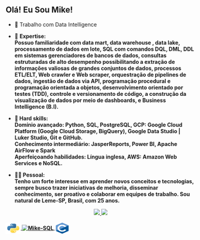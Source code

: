 ## Olá! Eu Sou Mike!

- 🔭 Trabalho com Data Intelligence

- 🌱 <b>Expertise:<b><br>
Possuo familiaridade com data mart, data warehouse , data lake, processamento de dados em lote, SQL com comandos DQL, DML, DDL em sistemas gerenciadores de bancos de dados, consultas estruturadas de alto desempenho possibilitando a extração de informações valiosas de grandes conjuntos de dados, processos ETL/ELT, Web crawler e Web scraper, orquestração de pipelines de dados, ingestão de dados via API, programação procedural e programação orientada a objetos, desenvolvimento orientado por testes (TDD), controle e versionamento de código, a construção da visualização de dados por meio de dashboards, e Business Intelligence (B.I).

- 🎯 <b>Hard skills:<b><br>
Domínio avançado: Python, SQL, PostgreSQL, GCP: Google Cloud Platform (Google Cloud Storage, BigQuery), Google Data Studio | Luker Studio, Git e GitHub.<br>
Conhecimento intermediário: JasperReports, Power BI, Apache AirFlow e Spark<br>
Aperfeiçoando habilidades: Língua inglesa, AWS: Amazon Web Services e NoSQL.<br>

- 🙋‍♂️ <b>Pessoal:<b><br>
Tenho um forte interesse em aprender novos conceitos e tecnologias, sempre busco trazer iniciativas de melhoria, disseminar conhecimento, ser proativo e colaborar em equipes de trabalho. Sou natural de Leme-SP, Brasil, com 25 anos.

<div align="center">
  <a href="https://github.com/MikeWilliamm">
  <img height="180em" src="https://github-readme-stats.vercel.app/api?username=MikeWilliamm&show_icons=true&theme=dracula&include_all_commits=true&count_private=true"/>
  <img height="180em" src="https://github-readme-stats.vercel.app/api/top-langs/?username=MikeWilliamm&layout=compact&langs_count=7&theme=dracula"/>
</div>
<div style="display: inline_block"><br>
  <img align="center" alt="Mike-Python" height="30" width="40" src="https://raw.githubusercontent.com/devicons/devicon/master/icons/python/python-original.svg">
  <img align="center" alt="Mike-SQL" height="30" width="40" src="https://icons.veryicon.com/png/o/application/designer-icon/sql-5.png">
  <img align="center" alt="Mike-C" height="30" width="40" src="https://raw.githubusercontent.com/devicons/devicon/master/icons/c/c-original.svg">
</div>
